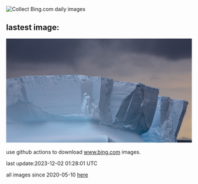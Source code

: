 ![Collect Bing.com daily images](https://github.com/counter2015/bing-daily-images/workflows/Collect%20Bing.com%20daily%20images/badge.svg)
## lastest image:
![](images/IcebergAntarctica.jpg)

use github actions to download www.bing.com images.

last update:2023-12-02 01:28:01 UTC

all images since 2020-05-10 [here](https://github.com/counter2015/bing-daily-images/tree/master/images) 
